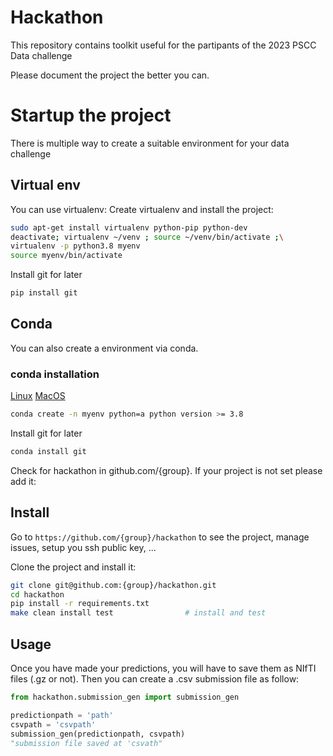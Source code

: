 # Hackathon
This repository contains toolkit useful for the partipants of the 2023 PSCC Data challenge

Please document the project the better you can.

# Startup the project

There is multiple way to create a suitable environment for your data challenge
## Virtual env
You can use virtualenv:
Create virtualenv and install the project:
```bash
sudo apt-get install virtualenv python-pip python-dev
deactivate; virtualenv ~/venv ; source ~/venv/bin/activate ;\
virtualenv -p python3.8 myenv
source myenv/bin/activate
```

Install git for later
```bash
pip install git
```
## Conda

You can also create a environment via conda.

### conda installation

[Linux](https://docs.anaconda.com/free/anaconda/install/linux/)
[MacOS](https://docs.anaconda.com/free/anaconda/install/mac-os/)

```bash
conda create -n myenv python=a python version >= 3.8
```

Install git for later
```bash
conda install git
```
Check for hackathon in github.com/{group}. If your project is not set please add it:

## Install

Go to `https://github.com/{group}/hackathon` to see the project, manage issues,
setup you ssh public key, ...

Clone the project and install it:

```bash
git clone git@github.com:{group}/hackathon.git
cd hackathon
pip install -r requirements.txt
make clean install test                # install and test
```
## Usage
Once you have made your predictions, you will have to save them as NIfTI files (.gz or not). Then you can create a .csv submission file
as follow:
```python
from hackathon.submission_gen import submission_gen

predictionpath = 'path'
csvpath = 'csvpath'
submission_gen(predictionpath, csvpath)
"submission file saved at 'csvath"
```
